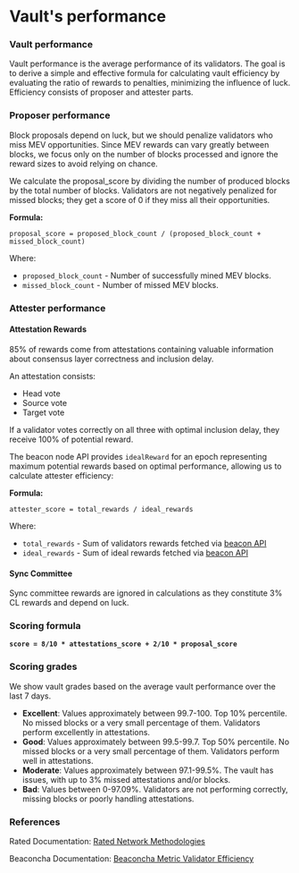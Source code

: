 # Vault's performance

### Vault performance

Vault performance is the average performance of its validators. The goal is to derive a simple and effective formula for calculating vault efficiency by evaluating the ratio of rewards to penalties, minimizing the influence of luck. Efficiency consists of proposer and attester parts.

### Proposer performance

Block proposals depend on luck, but we should penalize validators who miss MEV opportunities. Since MEV rewards can vary greatly between blocks, we focus only on the number of blocks processed and ignore the reward sizes to avoid relying on chance.

We calculate the proposal\_score by dividing the number of produced blocks by the total number of blocks. Validators are not negatively penalized for missed blocks; they get a score of 0 if they miss all their opportunities.

**Formula:**

```
proposal_score = proposed_block_count / (proposed_block_count + missed_block_count)
```

Where:

* `proposed_block_count` - Number of successfully mined MEV blocks.
* `missed_block_count` - Number of missed MEV blocks.

### Attester performance

#### **Attestation Rewards**

85% of rewards come from attestations containing valuable information about consensus layer correctness and inclusion delay.

An attestation consists:

* Head vote
* Source vote
* Target vote

If a validator votes correctly on all three with optimal inclusion delay, they receive 100% of potential reward.

The beacon node API provides `idealReward` for an epoch representing maximum potential rewards based on optimal performance, allowing us to calculate attester efficiency:

**Formula:**&#x20;

```
attester_score = total_rewards / ideal_rewards
```

Where:

* `total_rewards` - Sum of validators rewards fetched via [beacon API](https://ethereum.github.io/beacon-APIs/#/Rewards/getAttestationsRewards)
* `ideal_rewards` - Sum of ideal rewards fetched via [beacon API](https://ethereum.github.io/beacon-APIs/#/Rewards/getAttestationsRewards)

#### **Sync Committee**

Sync committee rewards are ignored in calculations as they constitute 3% CL rewards and depend on luck.

### Scoring formula

<pre><code><strong>score = 8/10 * attestations_score + 2/10 * proposal_score
</strong></code></pre>

### Scoring grades

We show vault grades based on the average vault performance over the last 7 days.

* **Excellent**: Values approximately between 99.7-100. Top 10% percentile. No missed blocks or a very small percentage of them. Validators perform excellently in attestations.
* **Good**: Values approximately between 99.5-99.7. Top 50% percentile. No missed blocks or a very small percentage of them. Validators perform well in attestations.
* **Moderate**: Values approximately between 97.1-99.5%. The vault has issues, with up to 3% missed attestations and/or blocks.
* **Bad**: Values between 0-97.09%. Validators are not performing correctly, missing blocks or poorly handling attestations.

### References

Rated Documentation: [Rated Network Methodologies](https://docs.rated.network/methodologies/ethereum/rated-effectiveness-rating)&#x20;

Beaconcha Documentation: [Beaconcha Metric Validator Efficiency](https://kb.beaconcha.in/v2beta/metric-validator-efficiency)
